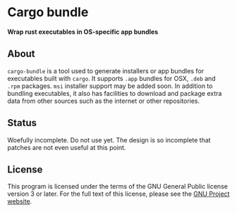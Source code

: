 # Cargo bundle

__Wrap rust executables in OS-specific app bundles__

## About

 `cargo-bundle` is a tool used to generate installers or app bundles for executables built with `cargo`.
It supports `.app` bundles for OSX, `.deb` and `.rpm` packages. `msi` installer support may be added soon.
In addition to bundling executables, it also has facilities to download and package extra data from other
sources such as the internet or other repositories.

## Status

Woefully incomplete. Do not use yet. The design is so incomplete that patches are not even useful at this
point.

## License

This program is licensed under the terms of the GNU General Public license version 3 or later. For the full
text of this license, please see the [GNU Project website](http://www.gnu.org/licenses/gpl-3.0.en.html).
